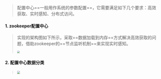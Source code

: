 >配置中心==一般用作系统的参数配置==，它需要满足如下几个要求：高效获取、实时感知、分布式访问。

#### 1. zookeeper配置中心

>实现的架构图如下所示，采取==数据加载到内存==方式解决高效获取的问题，借助zookeeper的==节点监听机制==来实现实时感知。
>
><img src="https://tva1.sinaimg.cn/large/008eGmZEgy1gn18wjda1cj30x00bgdg3.jpg" style="zoom:50%">

#### 2. 配置中心数据分类

><img src="https://tva1.sinaimg.cn/large/008eGmZEgy1gn18y914uhj314a0hqtdc.jpg" style="zoom:60%">



